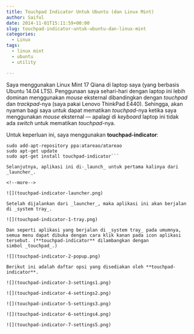 ```yaml
---
title: Touchpad Indicator Untuk Ubuntu (dan Linux Mint)
author: Saiful
date: 2014-11-01T15:11:59+00:00
slug: touchpad-indicator-untuk-ubuntu-dan-linux-mint
categories:
  - Linux
tags:
  - linux mint
  - ubuntu
  - utility

---
```

Saya menggunakan Linux Mint 17 Qiana di laptop saya (yang berbasis Ubuntu 14.04 LTS). Penggunaan saya sehari-hari dengan laptop ini lebih dominan menggunakan _mouse_ eksternal dibandingkan dengan _touchpad_ dan _trackpad_-nya (saya pakai Lenovo ThinkPad E440). Sehingga, akan nyaman bagi saya untuk dapat mematikan _touchpad_-nya ketika saya menggunakan _mouse_ eksternal — apalagi di _keyboard_ laptop ini tidak ada _switch_ untuk mematikan _touchpad_-nya.

Untuk keperluan ini, saya menggunakan **touchpad-indicator**:

```
sudo add-apt-repository ppa:atareao/atareao
sudo apt-get update
sudo apt-get install touchpad-indicator```

Selanjutnya, aplikasi ini di-_launch_ untuk pertama kalinya dari _launcher_.

<!--more-->

![](touchpad-indicator-launcher.png)

Setelah dijalankan dari _launcher_, maka aplikasi ini akan berjalan di _system tray_.

![](touchpad-indicator-1-tray.png)

Dan seperti aplikasi yang berjalan di _system tray_ pada umumnya, semua menu dapat dibuka dengan cara klik kanan pada icon aplikasi tersebut. (**touchpad-indicator** dilambangkan dengan simbol _touchpad_.)

![](touchpad-indicator-2-popup.png)

Berikut ini adalah daftar opsi yang disediakan oleh **touchpad-indicator**.

![](touchpad-indicator-3-settings1.png)

![](touchpad-indicator-4-settings2.png)

![](touchpad-indicator-5-settings3.png)

![](touchpad-indicator-6-settings4.png)

![](touchpad-indicator-7-settings5.png)
